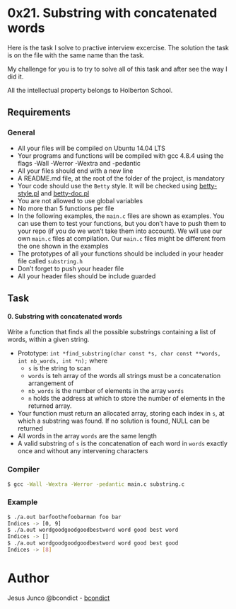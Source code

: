 # 0x21. Substring with concatenated words

Here is the task I solve to practive interview excercise. The solution the task is on the file with the same name than the task.

My challenge for you is to try to solve all of this task and after see the way I did it.

All the intellectual property belongs to Holberton School.


## Requirements
### General
- All your files will be compiled on Ubuntu 14.04 LTS
- Your programs and functions will be compiled with gcc 4.8.4 using the flags -Wall -Werror -Wextra and -pedantic
- All your files should end with a new line
- A README.md file, at the root of the folder of the project, is mandatory
- Your code should use the `Betty` style. It will be checked using [betty-style.pl](https://github.com/hs-hq/Betty/blob/main/betty-style.pl) and [betty-doc.pl](https://github.com/hs-hq/Betty/blob/main/betty-doc.pl)
- You are not allowed to use global variables
- No more than 5 functions per file
- In the following examples, the `main.c` files are shown as examples. You can use them to test your functions, but you don’t have to push them to your repo (if you do we won’t take them into account). We will use our own `main.c` files at compilation. Our `main.c` files might be different from the one shown in the examples
- The prototypes of all your functions should be included in your header file called `substring.h`
- Don’t forget to push your header file
- All your header files should be include guarded

## Task
#### 0. Substring with concatenated words
Write a function that finds all the possible substrings containing a list of words, within a given string.
- Prototype: `int *find_substring(char const *s, char const **words, int nb_words, int *n);` where
    - `s` is the string to scan
    - `words` is teh array of the words all strings must be a concatenation arrangement of
    - `nb_words` is the number of elements in the array `words`
    - `n` holds the address at which to store the number of elements in the returned array.
- Your function must return an allocated array, storing each index in `s`, at which a substring was found. If no solution is found, NULL can be returned
- All words in the array `words` are the same length
- A valid substring of `s` is the concatenation of each word in `words` exactly once and without any intervening characters

### Compiler
```bash
$ gcc -Wall -Wextra -Werror -pedantic main.c substring.c
```

### Example
```bash
$ ./a.out barfoothefoobarman foo bar
Indices -> [0, 9]
$ ./a.out wordgoodgoodgoodbestword word good best word
Indices -> []
$ ./a.out wordgoodgoodgoodbestword word good best good
Indices -> [8]
```

# Author
Jesus Junco 
@bcondict - [bcondict](https://bcondict.vercel.app)
